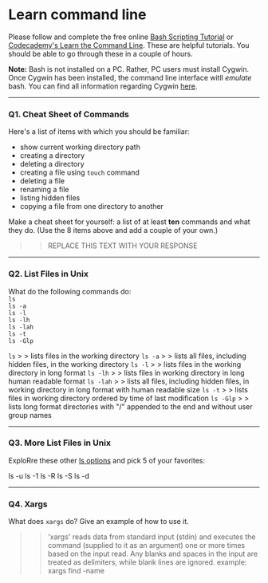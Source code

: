 # Learn command line

Please follow and complete the free online [Bash Scripting Tutorial](https://ryanstutorials.net/bash-scripting-tutorial/) or [Codecademy's Learn the Command Line](https://www.codecademy.com/learn/learn-the-command-line). These are helpful tutorials. You should be able to go through these in a couple of hours.

**Note:** Bash is not installed on a PC. Rather, PC users must install Cygwin. Once Cygwin has been installed, the command line interface witll _emulate_ bash. You can find all information regarding Cygwin [here](https://www.cygwin.com/).

---

### Q1.  Cheat Sheet of Commands  

Here's a list of items with which you should be familiar:  
* show current working directory path
* creating a directory
* deleting a directory
* creating a file using `touch` command
* deleting a file
* renaming a file
* listing hidden files
* copying a file from one directory to another

Make a cheat sheet for yourself: a list of at least **ten** commands and what they do.  (Use the 8 items above and add a couple of your own.)  

> > REPLACE THIS TEXT WITH YOUR RESPONSE

---

### Q2.  List Files in Unix   

What do the following commands do:  
`ls`  
`ls -a`  
`ls -l`  
`ls -lh`  
`ls -lah`  
`ls -t`  
`ls -Glp`  

> > 
`ls` > > lists files in the working directory
`ls -a`  > > lists all files, including hidden files, in the working directory
`ls -l`  > > lists files in the working directory in long format
`ls -lh`  > > lists files in working directory in long human readable format
`ls -lah`  > > lists all files, including hidden files, in working directory in long format with human readable size
`ls -t`  > > lists files in working directory ordered by time of last modification
`ls -Glp` > > lists long format directories with "/" appended to the end and without user group names

---

### Q3.  More List Files in Unix  

ExploRre these other [ls options](http://www.techonthenet.com/unix/basic/ls.php) and pick 5 of your favorites:

> > 
ls -u
ls -1
ls -R
ls -S
ls -d

---

### Q4.  Xargs   

What does `xargs` do? Give an example of how to use it.

> > 'xargs' reads data from standard input (stdin) and executes the command (supplied to it as an argument) one or more times based on the input read. Any blanks and spaces in the input are treated as delimiters, while blank lines are ignored. 
example: xargs find -name

 

